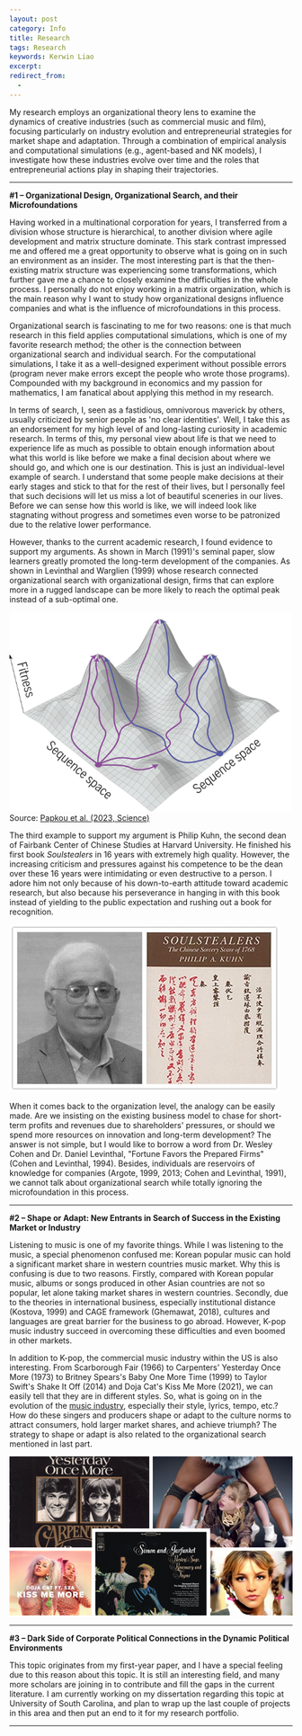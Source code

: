 ```yaml
---
layout: post
category: Info
title: Research
tags: Research
keywords: Kerwin Liao
excerpt: 
redirect_from:
  - 
---
```


My research employs an organizational theory lens to examine the dynamics of creative industries (such as commercial music and film), focusing particularly on industry evolution and entrepreneurial strategies for market shape and adaptation. Through a combination of empirical analysis and computational simulations (e.g., agent-based and NK models), I investigate how these industries evolve over time and the roles that entrepreneurial actions play in shaping their trajectories.

---

**#1 – Organizational Design, Organizational Search, and their Microfoundations**

Having worked in a multinational corporation for years, I transferred from a division whose structure is hierarchical, to another division where agile development and matrix structure dominate. This stark contrast impressed me and offered me a great opportunity to observe what is going on in such an environment as an insider. The most interesting part is that the then-existing matrix structure was experiencing some transformations, which further gave me a chance to closely examine the difficulties in the whole process. I personally do not enjoy working in a matrix organization, which is the main reason why I want to study how organizational designs influence companies and what is the influence of microfoundations in this process.

Organizational search is fascinating to me for two reasons: one is that much research in this field applies computational simulations, which is one of my favorite research method; the other is the connection between organizational search and individual search. For the computational simulations, I take it as a well-designed experiment without possible errors (program never make errors except the people who wrote those programs). Compounded with my background in economics and my passion for mathematics, I am fanatical about applying this method in my research.

In terms of search, I, seen as a fastidious, omnivorous maverick by others, usually criticized by senior people as 'no clear identities'. Well, I take this as an endorsement for my high level of and long-lasting curiosity in academic research. In terms of this, my personal view about life is that we need to experience life as much as possible to obtain enough information about what this world is like before we make a final decision about where we should go, and which one is our destination. This is just an individual-level example of search. I understand that some people make decisions at their early stages and stick to that for the rest of their lives, but I personally feel that such decisions will let us miss a lot of beautiful sceneries in our lives. Before we can sense how this world is like, we will indeed look like stagnating without progress and sometimes even worse to be patronized due to the relative lower performance.

However, thanks to the current academic research, I found evidence to support my arguments. As shown in March (1991)'s seminal paper, slow learners greatly promoted the long-term development of the companies. As shown in Levinthal and Warglien (1999) whose research connected organizational search with organizational design, firms that can explore more in a rugged landscape can be more likely to reach the optimal peak instead of a sub-optimal one.

![search](/assets/images/optimal_search.png)
Source: [Papkou et al. (2023, Science)](https://www.science.org/doi/10.1126/science.adh3860)


The third example to support my argument is Philip Kuhn, the second dean of Fairbank Center of Chinese Studies at Harvard University. He finished his first book *Soulstealers* in 16 years with extremely high quality. However, the increasing criticism and pressures against his competence to be the dean over these 16 years were intimidating or even destructive to a person. I adore him not only because of his down-to-earth attitude toward academic research, but also because his perseverance in hanging in with this book instead of yielding to the public expectation and rushing out a book for recognition.

![PhilipKuhn](/assets/images/philipkhun.jpg)

When it comes back to the organization level, the analogy can be easily made. Are we insisting on the existing business model to chase for short-term profits and revenues due to shareholders' pressures, or should we spend more resources on innovation and long-term development? The answer is not simple, but I would like to borrow a word from Dr. Wesley Cohen and Dr. Daniel Levinthal, "Fortune Favors the Prepared Firms" (Cohen and Levinthal, 1994). Besides, individuals are reservoirs of knowledge for companies (Argote, 1999, 2013; Cohen and Levinthal, 1991), we cannot talk about organizational search while totally ignoring the microfoundation in this process.

---

**#2 – Shape or Adapt: New Entrants in Search of Success in the Existing Market or Industry**

Listening to music is one of my favorite things. While I was listening to the music, a special phenomenon confused me: Korean popular music can hold a significant market share in western countries music market. Why this is confusing is due to two reasons. Firstly, compared with Korean popular music, albums or songs produced in other Asian countries are not so popular, let alone taking market shares in western countries. Secondly, due to the theories in international business, especially institutional distance (Kostova, 1999) and CAGE framework (Ghemawat, 2018), cultures and languages are great barrier for the business to go abroad. However, K-pop music industry succeed in overcoming these difficulties and even boomed in other markets.

In addition to K-pop, the commercial music industry within the US is also interesting. From Scarborough Fair (1966) to Carpenters' Yesterday Once More (1973) to Britney Spears's Baby One More Time (1999) to Taylor Swift's Shake It Off (2014) and Doja Cat's Kiss Me More (2021), we can easily tell that they are in different styles. So, what is going on in the evolution of the [music industry](\_posts\2024-12-22-pilotstudy.md), especially their style, lyrics, tempo, etc.? How do these singers and producers shape or adapt to the culture norms to attract consumers, hold larger market shares, and achieve triumph? The strategy to shape or adapt is also related to the organizational search mentioned in last part.

![Songs](/assets/images/songs.png)

---

**#3 – Dark Side of Corporate Political Connections in the Dynamic Political Environments**

This topic originates from my first-year paper, and I have a special feeling due to this reason about this topic. It is still an interesting field, and many more scholars are joining in to contribute and fill the gaps in the current literature. I am currently working on my dissertation regarding this topic at University of South Carolina, and plan to wrap up the last couple of projects in this area and then put an end to it for my research portfolio.


---